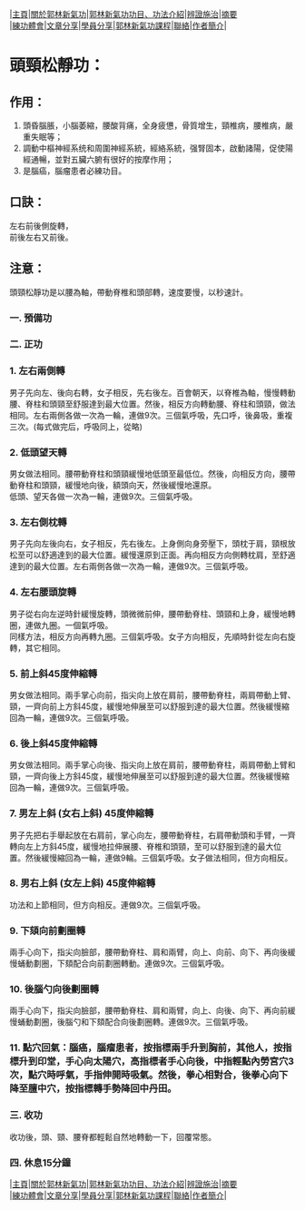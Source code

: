 |[主頁](/README.md)|[關於郭林新氣功](/a1.md)|[郭林新氣功功目、功法介紹](/a2.md)|[辨證施治](/a3.md)|[摘要](/a4.md)  
|[練功體會](/a5.md)|[文章分享](/a6.md)|[學員分享](/a7.md)|[郭林新氣功課程](/a8.md)|[聯絡](/a9.md)|[作者簡介](/a10.md)|  

# 頭頸松靜功：  

## 作用： 

1. 頭昏腦脹，小腦萎縮，腰酸背痛，全身疲憊，骨質增生，頸椎病，腰椎病，嚴重失眠等；  
2. 調動中樞神經系统和周圍神經系統，經絡系統，强腎固本，啟動諸陽，促使陽經通暢，並對五臟六腑有很好的按摩作用；  
3. 是腦癌，腦瘤患者必練功目。  

## 口訣：  

左右前後側旋轉，  
前後左右又前後。  

## 注意：  

頭頸松靜功是以腰為軸，帶動脊椎和頭部轉，速度要慢，以秒速計。  

### 一. 預備功  

### 二. 正功  

### 1. 左右兩側轉  

男子先向左、後向右轉，女子相反，先右後左。百會朝天，以脊椎為軸，慢慢轉動腰、脊柱和頭頸至舒服達到最大位置。然後，相反方向轉動腰、脊柱和頭頸，做法相同。左右兩側各做一次為一輪，連做9次。三個氣呼吸，先口呼，後鼻吸，重複三次。(每式做完后，呼吸同上，從略)  

### 2. 低頭望天轉  
男女做法相同。腰帶動脊柱和頭頸緩慢地低頭至最低位。然後，向相反方向，腰帶動脊柱和頭頸，緩慢地向後，額頭向天，然後緩慢地還原。  
低頭、望天各做一次為一輪，連做9次。三個氣呼吸。  

### 3. 左右側枕轉  
男子先向左後向右，女子相反，先右後左。上身側向身旁壓下，頭枕于肩，頸根放松至可以舒適達到的最大位置。緩慢還原到正面。再向相反方向側轉枕肩，至舒適達到的最大位置。左右兩側各做一次為一輪，連做9次。三個氣呼吸。  

### 4. 左右腰頭旋轉  
男子從右向左逆時針緩慢旋轉，頭微微前伸，腰帶動脊柱、頭頸和上身，緩慢地轉圈，連做九圈。一個氣呼吸。  
同樣方法，相反方向再轉九圈。三個氣呼吸。女子方向相反，先順時針從左向右旋轉，其它相同。  

### 5. 前上斜45度伸縮轉  
男女做法相同。兩手掌心向前，指尖向上放在肩前，腰帶動脊柱，兩肩帶動上臂、頸，一齊向前上方斜45度，緩慢地伸展至可以舒服到達的最大位置。然後緩慢縮回為一輪，連做9次。三個氣呼吸。  

### 6. 後上斜45度伸縮轉  
男女做法相同。兩手掌心向後、指尖向上放在肩前，腰帶動脊柱，兩肩帶動上臂和頸，一齊向後上方斜45度，緩慢地伸展至可以舒服到達的最大位置。然後緩慢縮回為一輪，連做9次。三個氣呼吸。  

### 7. 男左上斜 (女右上斜) 45度伸縮轉  
男子先把右手舉起放在右肩前，掌心向左，腰帶動脊柱，右肩帶動頭和手臂，一齊轉向左上方斜45度，緩慢地拉伸展腰、脊椎和頭頸，至可以舒服到達的最大位置。然後緩慢縮回為一輪，連做9輪。三個氣呼吸。女子做法相同，但方向相反。  

### 8. 男右上斜 (女左上斜) 45度伸縮轉  
功法和上節相同，但方向相反。連做9次。三個氣呼吸。  

### 9. 下頦向前劃圈轉  
兩手心向下，指尖向臉部，腰帶動脊柱、肩和兩臂，向上、向前、向下、再向後緩慢蛹動劃圈，下頦配合向前劃圈轉動。連做9次。三個氣呼吸。  

### 10. 後腦勺向後劃圈轉  
兩手心向下，指尖向臉部，腰帶動脊柱、肩和兩臂，向上、向後、向下、再向前緩慢蛹動劃圈，後腦勺和下頦配合向後劃圈轉。連做9次。三個氣呼吸。  

### 11. 點穴回氣：腦癌，腦瘤患者，按指標兩手升到胸前，其他人，按指標升到印堂，手心向太陽穴，高指標者手心向後，中指輕點內勞宮穴3次，點穴時呼氣，手指伸開時吸氣。然後，拳心相對合，後拳心向下降至膻中穴，按指標轉手勢降回中丹田。  
  
### 三. 收功  

收功後，頭、頸、腰脊都輕鬆自然地轉動一下，回覆常態。   

### 四. 休息15分鐘   

|[主頁](/README.md)|[關於郭林新氣功](/a1.md)|[郭林新氣功功目、功法介紹](/a2.md)|[辨證施治](/a3.md)|[摘要](/a4.md)  
|[練功體會](/a5.md)|[文章分享](/a6.md)|[學員分享](/a7.md)|[郭林新氣功課程](/a8.md)|[聯絡](/a9.md)|[作者簡介](/a10.md)|  





